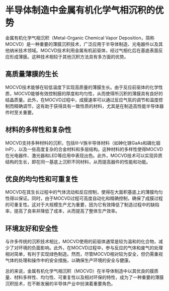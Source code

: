 # 半导体制造中金属有机化学气相沉积的优势

金属有机化学气相沉积（Metal-Organic Chemical Vapor Deposition，简称MOCVD）是一种重要的薄膜沉积技术，广泛应用于半导体制造、光电器件以及其他纳米技术领域。MOCVD技术利用金属有机前驱体，经过气相化后在基底表面反应形成薄膜。这种技术相较于其他沉积方法具有多方面的优势。

## 高质量薄膜的生长

MOCVD技术能够在较低温度下实现高质量的薄膜生长。由于反应前驱体的化学性质，MOCVD能够有效控制膜的厚度和均匀性，从而使得所沉积的薄膜具有良好的结晶质量。此外，在MOCVD过程中，成膜速率可以通过反应气氛的调节和温度控制而精确调节，这有助于获得具有一致性质的材料，尤其是在制造高性能半导体器件时至关重要。

## 材料的多样性和复杂性

MOCVD支持多种材料的沉积，包括III-V族半导体材料（如砷化镓GaAs和磷化铟InP），以及一些高度复杂的合金材料和多层结构。这种材料的多样性使得MOCVD在光电器件、激光器和LED等应用中表现出色。此外，MOCVD技术可以实现异质结构的生长，即在同一基底上沉积不同材料，从而提高器件的性能和功能。

## 优良的均匀性和可重复性

MOCVD在其生长过程中的气体流动和反应控制，使得在大面积基底上的薄膜均匀性得以保证。同时，由于MOCVD过程可高度自动化和精确控制，确保了成膜过程的可重复性。这对于大规模生产尤为重要，因为它有效降低了制造过程中的缺陷率，提高了良率并降低了成本，从而提高了整体生产效率。

## 环境友好和安全性

与许多传统的沉积技术相比，MOCVD使用的前驱体通常是较为温和的化合物，减少了对环境的负面影响。此外，在MOCVD过程中，参与反应的气体和废气的处理相对简单，有利于实现绿色制造。然而，尽管MOCVD相对较为安全，但仍需重视气体的处理和操作中的安全措施，以确保生产环境的安全与健康。

总的来说，金属有机化学气相沉积（MOCVD）在半导体制造中以其优良的膜质量、材料多样性、均匀性、可重复性以及相对环保的特性，成为了一种重要的薄膜沉积技术，在不断发展的半导体产业中扮演着重要角色。